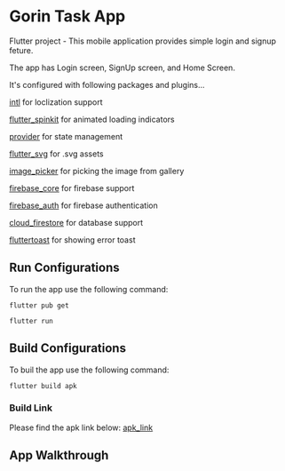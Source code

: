 # Gorin Task App

Flutter project - This mobile application provides simple login and signup feture.

The app has Login screen, SignUp screen, and Home Screen.

It's configured with following packages and plugins...

[intl] for loclization support

[flutter_spinkit] for animated loading indicators

[provider] for state management

[flutter_svg] for .svg assets

[image_picker] for picking the image from gallery

[firebase_core] for firebase support

[firebase_auth] for firebase authentication

[cloud_firestore] for database support

[fluttertoast] for showing error toast



## Run Configurations

To run the app use the following command:
```
flutter pub get
```

```
flutter run
```


## Build Configurations

To buil the app use the following command:
```
flutter build apk
```

### Build Link
Please find the apk link below:
[apk_link]


## App Walkthrough



[intl]: https://pub.dev/packages/intl
[flutter_spinkit]: https://pub.dev/packages/flutter_spinkit
[provider]: https://pub.dev/packages/provider
[flutter_svg]: https://pub.dev/packages/flutter_svg
[image_picker]: https://pub.dev/packages/image_picker
[firebase_core]: https://pub.dev/packages/firebase_core
[firebase_auth]: https://pub.dev/packages/firebase_auth
[cloud_firestore]: https://pub.dev/packages/cloud_firestore
[fluttertoast]: https://pub.dev/packages/fluttertoast
[apk_link]: https://drive.google.com/file/d/1y1eGiIPNfW0oBAiro1h7bkeNmlfQfy_Y/view?usp=sharing
